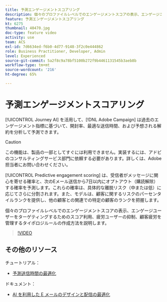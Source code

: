```yaml
---
title: 予測エンゲージメントスコアリング
description: 個々のプロファイルレベルでのエンゲージメントスコアの表示、エンゲージユーザーをターゲティングするためのスコア利用、疲労ユーザーの抑制、顧客疲労を管理するタイポロジルールの作成方法を説明します。
feature: 予測エンゲージメントスコアリング
kt: 6275
thumbnail: 40470.jpg
doc-type: feature video
activity: use
team: ACS
exl-id: 7d6634ed-f6b0-4d77-9148-3f2c0e444862
role: Business Practitioner, Developer, Admin
level: Experienced
source-git-commit: 5a2f8c9a78bf5100b272f9b4461131545b3aeb8b
workflow-type: tm+mt
source-wordcount: '216'
ht-degree: 65%

---
```


# 予測エンゲージメントスコアリング

[!UICONTROL Journey AI] を活用して、[!DNL Adobe Campaign] は過去のエンゲージメント指標に基づいて、開封率、最適な送信時間、および予想される解約を分析して予測できます。

>[!CAUTION]
>この機能は、製品の一部としてすぐには利用できません。実装するには、アドビのコンサルティングサービス部門に依頼する必要があります。詳しくは、Adobe担当者にお問い合わせください。

[!UICONTROL Predictive engagement scoring] は、受信者がメッセージに関心を寄せる確率と、次のEメール送信から7日以内にオプトアウト（購読解除）する確率を予測します。これらの確率は、具体的な離脱リスク（中または低）に応じてさらに分割されます。また、モデルは、顧客に関するリスクのパーセンタイルランクを提供し、他の顧客との関連での特定の顧客のランクを把握します。

個々のプロファイルレベルでのエンゲージメントスコアの表示、エンゲージユーザーをターゲティングするためのスコア利用、疲労ユーザーの抑制、顧客疲労を管理するタイポロジルールの作成方法を説明します。

>[!VIDEO](https://video.tv.adobe.com/v/40470?quality=12)

## その他のリソース

チュートリアル：

* [予測送信時間の最適化](predictive-send-time-optimization.md)

ドキュメント：

* [AI を利用した E メールのデザインと配信の最適化](https://experienceleague.adobe.com/docs/campaign-standard/using/testing-and-sending/preparing-and-testing-messages/predictive.html?lang=en)
